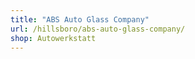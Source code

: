 ```yaml
---
title: "ABS Auto Glass Company"
url: /hillsboro/abs-auto-glass-company/
shop: Autowerkstatt
---
```

